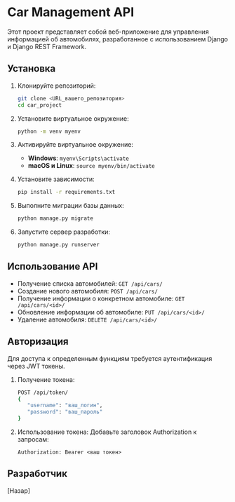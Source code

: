 
# Car Management API

Этот проект представляет собой веб-приложение для управления информацией об автомобилях, разработанное с использованием Django и Django REST Framework.

## Установка

1. Клонируйте репозиторий:
   ```bash
   git clone <URL_вашего_репозитория>
   cd car_project
   ```

2. Установите виртуальное окружение:
   ```bash
   python -m venv myenv
   ```

3. Активируйте виртуальное окружение:
   - **Windows**: `myenv\Scripts\activate`
   - **macOS и Linux**: `source myenv/bin/activate`

4. Установите зависимости:
   ```bash
   pip install -r requirements.txt
   ```

5. Выполните миграции базы данных:
   ```bash
   python manage.py migrate
   ```

6. Запустите сервер разработки:
   ```bash
   python manage.py runserver
   ```

## Использование API

- Получение списка автомобилей: `GET /api/cars/`
- Создание нового автомобиля: `POST /api/cars/`
- Получение информации о конкретном автомобиле: `GET /api/cars/<id>/`
- Обновление информации об автомобиле: `PUT /api/cars/<id>/`
- Удаление автомобиля: `DELETE /api/cars/<id>/`

## Авторизация

Для доступа к определенным функциям требуется аутентификация через JWT токены.

1. Получение токена:
   ```bash
   POST /api/token/
   {
      "username": "ваш_логин",
      "password": "ваш_пароль"
   }
   ```

2. Использование токена:
   Добавьте заголовок Authorization к запросам:
   ```
   Authorization: Bearer <ваш токен>
   ```

## Разработчик

[Назар]